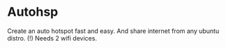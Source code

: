 # Autohsp
Create an auto hotspot fast and easy. And share internet from any ubuntu distro.
(!) Needs 2 wifi devices.
